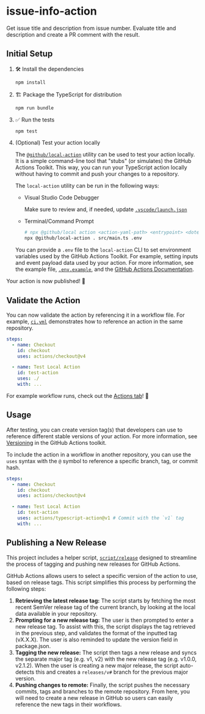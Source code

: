 # issue-info-action

Get issue title and description from issue number. Evaluate title and description and create a PR comment with the
result.

## Initial Setup

1. :hammer_and_wrench: Install the dependencies

   ```bash
   npm install
   ```

2. :building_construction: Package the TypeScript for distribution

   ```bash
   npm run bundle
   ```

3. :white_check_mark: Run the tests

   ```bash
   npm test
   ```

4. (Optional) Test your action locally

   The [`@github/local-action`](https://github.com/github/local-action) utility can be used to test your action locally.
   It is a simple command-line tool that "stubs" (or simulates) the GitHub Actions Toolkit. This way, you can run your
   TypeScript action locally without having to commit and push your changes to a repository.

   The `local-action` utility can be run in the following ways:

   - Visual Studio Code Debugger

     Make sure to review and, if needed, update [`.vscode/launch.json`](./.vscode/launch.json)

   - Terminal/Command Prompt

     ```bash
     # npx @github/local action <action-yaml-path> <entrypoint> <dotenv-file>
     npx @github/local-action . src/main.ts .env
     ```

   You can provide a `.env` file to the `local-action` CLI to set environment variables used by the GitHub Actions
   Toolkit. For example, setting inputs and event payload data used by your action. For more information, see the
   example file, [`.env.example`](./.env.example), and the
   [GitHub Actions Documentation](https://docs.github.com/en/actions/learn-github-actions/variables#default-environment-variables).

Your action is now published! :rocket:

## Validate the Action

You can now validate the action by referencing it in a workflow file. For example,
[`ci.yml`](./.github/workflows/ci.yml) demonstrates how to reference an action in the same repository.

```yaml
steps:
  - name: Checkout
    id: checkout
    uses: actions/checkout@v4

  - name: Test Local Action
    id: test-action
    uses: ./
    with: ...
```

For example workflow runs, check out the [Actions tab](https://github.com/actions/typescript-action/actions)! :rocket:

## Usage

After testing, you can create version tag(s) that developers can use to reference different stable versions of your
action. For more information, see [Versioning](https://github.com/actions/toolkit/blob/master/docs/action-versioning.md)
in the GitHub Actions toolkit.

To include the action in a workflow in another repository, you can use the `uses` syntax with the `@` symbol to
reference a specific branch, tag, or commit hash.

```yaml
steps:
  - name: Checkout
    id: checkout
    uses: actions/checkout@v4

  - name: Test Local Action
    id: test-action
    uses: actions/typescript-action@v1 # Commit with the `v1` tag
    with: ...
```

## Publishing a New Release

This project includes a helper script, [`script/release`](./script/release) designed to streamline the process of
tagging and pushing new releases for GitHub Actions.

GitHub Actions allows users to select a specific version of the action to use, based on release tags. This script
simplifies this process by performing the following steps:

1. **Retrieving the latest release tag:** The script starts by fetching the most recent SemVer release tag of the
   current branch, by looking at the local data available in your repository.
1. **Prompting for a new release tag:** The user is then prompted to enter a new release tag. To assist with this, the
   script displays the tag retrieved in the previous step, and validates the format of the inputted tag (vX.X.X). The
   user is also reminded to update the version field in package.json.
1. **Tagging the new release:** The script then tags a new release and syncs the separate major tag (e.g. v1, v2) with
   the new release tag (e.g. v1.0.0, v2.1.2). When the user is creating a new major release, the script auto-detects
   this and creates a `releases/v#` branch for the previous major version.
1. **Pushing changes to remote:** Finally, the script pushes the necessary commits, tags and branches to the remote
   repository. From here, you will need to create a new release in GitHub so users can easily reference the new tags in
   their workflows.
